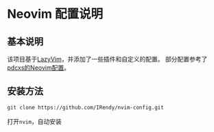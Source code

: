 # Neovim 配置说明

## 基本说明

该项目基于[LazyVim](https://github.com/LazyVim/LazyVim)，并添加了一些插件和自定义的配置。
部分配置参考了 [pdcxs的Neovim配置](https://github.com/pdcxs/nvim)。

## 安装方法

```zsh
git clone https://github.com/IRendy/nvim-config.git
```

打开`nvim`，自动安装
